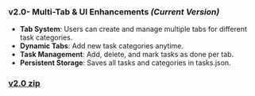### **v2.0- Multi-Tab & UI Enhancements** *(Current Version)*
- **Tab System**: Users can create and manage multiple tabs for different task categories.
- **Dynamic Tabs**: Add new task categories anytime.
- **Task Management**: Add, delete, and mark tasks as done per tab.
- **Persistent Storage**: Saves all tasks and categories in tasks.json.

### **[v2.0 zip](https://github.com/mattwydra/kaizen-task-manager/blob/main/v2.zip)**
